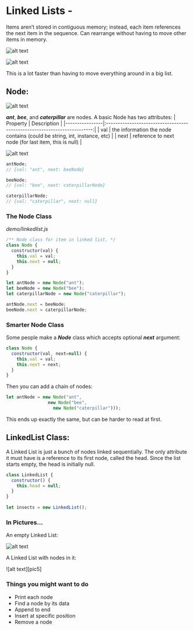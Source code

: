 # Linked Lists -

Items aren’t stored in contiguous memory; instead, each item references the next item in the sequence.
Can rearrange without having to move other items in memory.

![alt text][pic]

![alt text][pic2]

This is a lot faster than having to move everything around in a big list.

## Node:

![alt text][pic]

***ant***, ***bee***, and ***caterpillar*** are nodes.
A basic Node has two attributes:
| Property       | Description                                                              |
|----------------|:------------------------------------------------------------------------:|
| val            | the information the node contains (could be string, int, instance, etc)  |
| next           | reference to next node (for last item, this is null)                     |

![alt text][pic3]

```js
antNode;
// {val: "ant", next: beeNode}

beeNode;
// {val: "bee", next: caterpillarNode}

caterpillarNode;
// {val: "caterpillar", next: null}
```

### The Node Class
_demo/linkedlist.js_
```js
/** Node class for item in linked list. */
class Node {
  constructor(val) {
    this.val = val;
    this.next = null;
  }
}

let antNode = new Node("ant");
let beeNode = new Node("bee");
let caterpillarNode = new Node("caterpillar");

antNode.next = beeNode;
beeNode.next = caterpillarNode;
```

### Smarter Node Class
Some people make a ***Node*** class which accepts optional ***next*** argument:
```js
class Node {
  constructor(val, next=null) {
    this.val = val;
    this.next = next;
  }
}
```
Then you can add a chain of nodes:
```js
let antNode = new Node("ant",
                new Node("bee",
                  new Node("caterpillar")));
```
This ends up exactly the same, but can be harder to read at first.

## LinkedList Class:
A Linked List is just a bunch of nodes linked sequentially.
The only attribute it must have is a reference to its first node, called the head.
Since the list starts empty, the head is initially null.
```js
class LinkedList {
  constructor() {
    this.head = null;
  }
}
​
let insects = new LinkedList();
```

### In Pictures…
An empty Linked List:

![alt text][pic4]

A Linked List with nodes in it:

![alt text][pic5]

### Things you might want to do
- Print each node
- Find a node by its data
- Append to end
- Insert at specific position
- Remove a node

[pic]: https://s3-us-west-2.amazonaws.com/secure.notion-static.com/401b7652-27b8-4938-81d1-311daa2b92e5/graphviz-9f6d3afd1fcffc954507216eef84cd1cd4caba7b.svg "Linked List - Single Linked"

[pic2]: https://s3-us-west-2.amazonaws.com/secure.notion-static.com/0daf9c80-7bab-4d4f-ae3b-18314d4283d0/graphviz-8dc9c57ef981ae722ab78c348baeae871346906b.svg "Linked List - Remove Node"

[pic3]: https://lessons.springboard.com/image/https%3A%2F%2Fs3-us-west-2.amazonaws.com%2Fsecure.notion-static.com%2F8303053c-7180-41dd-af77-623e1d28180e%2Fgraphviz-47db8833b9babda521c0baf524ba3c53ce176bd0.svg?table=block&id=6f7ccf1f-b0d2-46b4-94c4-3eb9ee8c28cf&spaceId=163f1722-85e9-4a3c-adba-457a91094f00&userId=&cache=v2 "Linked List - Nodes"

[pic4]: https://s3-us-west-2.amazonaws.com/secure.notion-static.com/0f2a2e47-0fdd-4686-855f-ba6989ff0327/graphviz-b511f4ef91c1207372b8399fafa52940c94b3f9e.svg "Linked List - Empty List"

[pic 5]: https://s3-us-west-2.amazonaws.com/secure.notion-static.com/91638b74-dbe8-4cdd-b35b-f482b39a76d3/graphviz-f131717711a4cdf15aa53ff1825064fde5b2f1ef.svg "Linked List - List With Nodes"